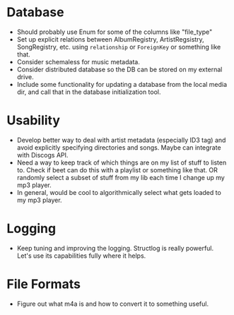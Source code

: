 # Database
* Should probably use Enum for some of the columns like "file_type"
* Set up explicit relations between AlbumRegistry, ArtistRegsistry, SongRegistry, etc. using `relationship` or `ForeignKey` or something like that.
* Consider schemaless for music metadata.
* Consider distributed database so the DB can be stored on my external drive.
* Include some functionality for updating a database from the local media dir, and call that in the database initialization tool.

# Usability
* Develop better way to deal with artist metadata (especially ID3 tag) and avoid explicitly specifying directories and songs. Maybe can integrate with Discogs API.
* Need a way to keep track of which things are on my list of stuff to listen to. Check if beet can do this with a playlist or something like that. OR randomly select a subset of stuff from my lib each time I change up my mp3 player.
* In general, would be cool to algorithmically select what gets loaded to my mp3 player.

# Logging
* Keep tuning and improving the logging. Structlog is really powerful. Let's use its capabilities fully where it helps.

# File Formats
* Figure out what m4a is and how to convert it to something useful.
